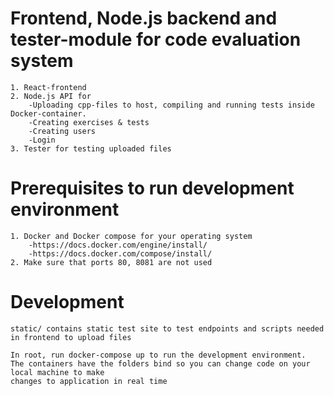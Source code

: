 # Frontend, Node.js backend and tester-module for code evaluation system
	1. React-frontend
	2. Node.js API for 
	    -Uploading cpp-files to host, compiling and running tests inside Docker-container.
	    -Creating exercises & tests
	    -Creating users
	    -Login
	3. Tester for testing uploaded files
# Prerequisites to run development environment
	1. Docker and Docker compose for your operating system
		-https://docs.docker.com/engine/install/
		-https://docs.docker.com/compose/install/
	2. Make sure that ports 80, 8081 are not used
# Development
	static/ contains static test site to test endpoints and scripts needed in frontend to upload files
	
	In root, run docker-compose up to run the development environment.
	The containers have the folders bind so you can change code on your local machine to make 
	changes to application in real time
	

